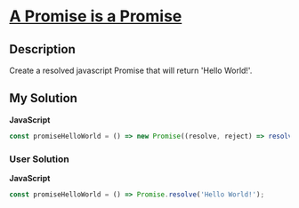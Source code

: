 # [A Promise is a Promise](https://www.codewars.com/kata/5b61d6ef07a266d40b000097)

## Description

Create a resolved javascript Promise that will return 'Hello World!'.

## My Solution

**JavaScript**

```js
const promiseHelloWorld = () => new Promise((resolve, reject) => resolve('Hello World!'));
```

### User Solution

**JavaScript**

```js
const promiseHelloWorld = () => Promise.resolve('Hello World!');
```
